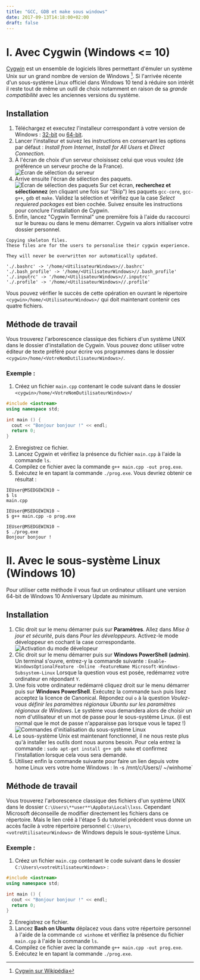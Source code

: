 ```yaml
---
title: "GCC, GDB et make sous windows"
date: 2017-09-13T14:18:00+02:00
draft: false
---
```

# I. Avec Cygwin (Windows <= 10)

<span class="card-handle url-card" data-alt="Site officiel de Cygwin">[Cygwin](https://www.cygwin.com/)</span> est un ensemble de logiciels libres permettant d'émuler un système Unix sur un grand nombre de version de Windows [^1]. Si l'arrivée récente d'un sous-système Linux officiel dans Windows 10 tend à réduire son intérêt il reste tout de même un outil de choix notamment en raison de sa *grande compatibilité* avec les anciennes versions du système.

## Installation
1. Téléchargez et executez l'installeur correspondant à votre version de Windows : [32-bit](https://www.cygwin.com/setup-x86.exe) ou [64-bit](https://www.cygwin.com/setup-x86_64.exe).
2. Lancer l'installeur et suivez les instructions en conservant les options par défaut : *Install from Internet*, *Install for All Users* et *Direct Connection*.
3. À <a class="card-handle img-card-link">l'écran de choix d'un serveur</a> choisissez celui que vous voulez (de préférence un serveur proche de la France). ![Écran de sélection du serveur](/images/posts/cygwin-serveurs.jpg)
4. Arrive ensuite <a class="card-handle img-card-link">l'écran de sélection des paquets</a>.![Écran de sélection des paquets](/images/posts/cygwin-packages.jpg) Sur cet écran, **recherchez et sélectionnez** (en cliquant une fois sur "Skip") les paquets `gcc-core`, `gcc-g++`, `gdb` et `make`.
Validez la sélection et vérifiez que la case *Select requiered packages* est bien cochée. Suivez ensuite les instructions pour conclure l'installation de Cygwin.
5. Enfin, lancez "Cygwin Terminal" une première fois à l'aide du raccourci sur le bureau ou dans le menu démarrer. Cygwin va alors <a class="card-handle code-card-link" data-alt="Initialisation de Cygwin">initialiser votre dossier personnel</a>.

~~~shell
Copying skeleton files.
These files are for the users to personalise their cygwin experience.

They will never be overwritten nor automatically updated.

'./.bashrc' -> '/home/<UtilisateurWindows>//.bashrc'
'./.bash_profile' -> '/home/<UtilisateurWindows>//.bash_profile'
'./.inputrc' -> '/home/<UtilisateurWindows>//.inputrc'
'./.profile' -> '/home/<UtilisateurWindows>//.profile'
~~~

Vous pouvez vérifier le succès de cette opération en ouvrant le répertoire `<cygwin>/home/<UtilisateurWindows>/` qui doit maintenant contenir ces quatre fichiers.

## Méthode de travail
Vous trouverez l'arborescence classique des fichiers d'un système UNIX dans le dossier d'installation de Cygwin. Vous pouvez donc utiliser votre éditeur de texte préféré pour écrire vos programmes dans le dossier `<cygwin>/home/<VotreNomDutilisateurWindows>/`.

### Exemple :
1. Créez un fichier `main.cpp` contenant le code suivant dans le dossier  `<cygwin>/home/<VotreNomDutilisateurWindows>/`

~~~cpp
#include <iostream>
using namespace std;

int main () {
  cout << "Bonjour bonjour !" << endl;
  return 0;
}
~~~

2. Enregistrez ce fichier.
3. Lancez Cygwin et vérifiez la présence du fichier `main.cpp` à l'aide la commande `ls`.
4. Compilez ce fichier avec la commande `g++ main.cpp -out prog.exe`.
5. Exécutez le en tapant la commande `./prog.exe`. Vous devriez obtenir ce résultat :

~~~shell
IEUser@MSEDGEWIN10 ~
$ ls
main.cpp

IEUser@MSEDGEWIN10 ~
$ g++ main.cpp -o prog.exe

IEUser@MSEDGEWIN10 ~
$ ./prog.exe
Bonjour bonjour !
~~~

# II. Avec le sous-système Linux (Windows 10)
Pour utiliser cette méthode il vous faut un ordinateur utilisant une version 64-bit de Windows 10 Anniversary Update au minimum.

## Installation
1. Clic droit sur le menu démarrer puis sur **Paramètres**. Allez dans *Mise à jour et sécurité*, puis dans *Pour les développeurs*. Activez-le <a class="card-handle img-card-link">mode développeur</a> en cochant la case correspondante. ![Activation du mode dévelopeur](/images/posts/cygwin-wls-modedev.png)
2. Clic droit sur le menu démarrer puis sur **Windows PowerShell (admin)**. Un terminal s'ouvre, entrez-y la commande suivante :
`Enable-WindowsOptionalFeature -Online -FeatureName Microsoft-Windows-Subsystem-Linux`
Lorsque la question vous est posée, redémarrez votre ordinateur en répondant `Y`.
3. Une fois votre ordinateur redémarré cliquez droit sur le menu démarrer puis sur **Windows PowerShell**. Exécutez la commande `bash` puis lisez acceptez la licence de Canonical.
Répondez oui `o` à la question *Voulez-vous définir les paramètres régionaux Ubuntu sur les paramètres régionaux de Windows*.
Le système vous demandera alors de choisir un nom d'utilisateur et un mot de passe pour le <a class="card-handle img-card-link">sous-système Linux</a>. (il est normal que le mot de passe n'apparaisse pas lorsque vous le tapez !) ![Commandes d'initialisation du sous-système Linux](/images/posts/cygwin-wls-init.png)
4. Le sous-système Unix est maintenant fonctionnel, il ne nous reste plus qu'à installer les outils dont nous aurons besoin. Pour cela entrez la commande : `sudo apt-get install g++ gdb make` et confirmez l'installation lorsque cela vous sera demandé.
5. Utilisez enfin la commande suivante pour faire un lien depuis votre home Linux vers votre home Windows : ln -s /mnt/c/Users/<votreUtilisateurWindows>/ ~/winhome`

## Méthode de travail
Vous trouverez l'arborescence classique des fichiers d'un système UNIX dans le dossier `C:\Users\**user**\AppData\Local\lxss`. Cependant Microsoft déconseille de modifier directement les fichiers dans ce répertoire. Mais le lien créé à l'étape 5 du tutoriel précédent vous donne un accès facile à votre répertoire personnel `C:\Users\<votreUtilisateurWindows>` de Windows depuis le sous-système Linux.

### Exemple :
1. Créez un fichier `main.cpp` contenant le code suivant dans le dossier  `C:\Users\<votreUtilisateurWindows>` :

~~~cpp
#include <iostream>
using namespace std;

int main () {
  cout << "Bonjour bonjour !" << endl;
  return 0;
}
~~~

2. Enregistrez ce fichier.
3. Lancez **Bash on Ubuntu** déplacez vous dans votre répertoire personnel à l'aide de la commande `cd winhome` et vérifiez la présence du fichier `main.cpp` à l'aide la commande `ls`.
4. Compilez ce fichier avec la commande `g++ main.cpp -out prog.exe`.
5. Exécutez le en tapant la commande `./prog.exe`.




[^1]: [Cygwin sur Wikipédia](https://www.wikiwand.com/fr/Cygwin)

